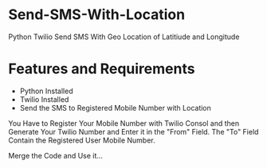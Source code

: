 # Send-SMS-With-Location
Python Twilio Send SMS With Geo Location of Latitiude and Longitude

# Features and Requirements 
- Python Installed 
- Twilio Installed
- Send the SMS to Registered Mobile Number with Location 

You Have to Register Your Mobile Number with Twilio Consol and then Generate Your Twilio Number and Enter it in the "From" Field.
The "To" Field Contain the Registered User Mobile Number.

Merge the Code and Use it...

 